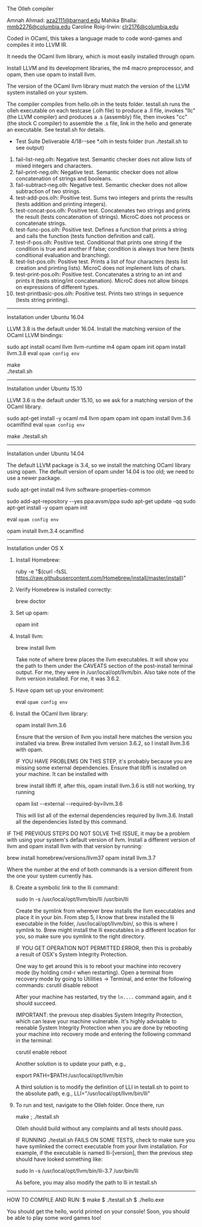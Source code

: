 The Olleh compiler

Amnah Ahmad: aza2111@barnard.edu
Mahika Bhalla: mmb2276@columbia.edu
Caroline Roig-Irwin: clr2176@columbia.edu

Coded in OCaml, this takes a language made to code word-games and compiles it into LLVM IR.

It needs the OCaml llvm library, which is most easily installed through opam.

Install LLVM and its development libraries, the m4 macro preprocessor,
and opam, then use opam to install llvm.

The version of the OCaml llvm library must match the version of the LLVM
system installed on your system.

The compiler compiles from hello.olh in the tests folder.  testall.sh runs the olleh executable on each testcase (.olh file) to produce a .ll file, invokes
"llc" (the LLVM compiler) and produces a .s (assembly) file, then
invokes "cc" (the stock C compiler) to assemble the .s file, link in
the hello and generate an executable. See testall.sh for details.


* Test Suite Deliverable 4/18--see \*.olh in tests folder (run ./testall.sh to see output)
1. fail-list-neg.olh: Negative test. Semantic checker does not allow lists of mixed integers and characters.
2. fail-print-neg.olh: Negative test. Semantic checker does not allow concatenation of strings and booleans.
3. fail-subtract-neg.olh: Negative test. Semantic checker does not allow subtraction of two strings.
4. test-add-pos.olh: Positive test. Sums two integers and prints the results (tests addition and printing integers).
5. test-concat-pos.olh: Positive test. Concatenates two strings and prints the result (tests concatenation of strings). MicroC does not process or concatenate strings.
6. test-func-pos.olh: Positive test. Defines a function that prints a string and calls the function (tests function definition and call).
7. test-if-pos.olh: Positive test. Conditional that prints one string if the condition is true and another if false; condition is always true here (tests conditional evaluation and branching).
8. test-list-pos.olh: Positive test. Prints a list of four characters (tests list creation and printing lists). MicroC does not implement lists of chars.
9. test-print-pos.olh: Positive test. Concatenates a string to an int and prints it (tests string/int concatenation). MicroC does not allow binops on expressions of different types.
10. test-printbasic-pos.olh: Positive test. Prints two strings in sequence (tests string printing).


-------------------------------
Installation under Ubuntu 16.04

LLVM 3.8 is the default under 16.04. Install the matching version of
the OCaml LLVM bindings:

sudo apt install ocaml llvm llvm-runtime m4 opam
opam init
opam install llvm.3.8
eval `opam config env`

make         
./testall.sh

------------------------------
Installation under Ubuntu 15.10

LLVM 3.6 is the default under 15.10, so we ask for a matching version of the
OCaml library.

sudo apt-get install -y ocaml m4 llvm opam
opam init
opam install llvm.3.6 ocamlfind
eval `opam config env`

make
./testall.sh

------------------------------
Installation under Ubuntu 14.04

The default LLVM package is 3.4, so we install the matching OCaml
library using opam.  The default version of opam under 14.04 is too
old; we need to use a newer package.

sudo apt-get install m4 llvm software-properties-common

sudo add-apt-repository --yes ppa:avsm/ppa
sudo apt-get update -qq
sudo apt-get install -y opam
opam init

eval `opam config env`

opam install llvm.3.4 ocamlfind

------------------------------
Installation under OS X

1. Install Homebrew:

   ruby -e "$(curl -fsSL https://raw.githubusercontent.com/Homebrew/install/master/install)"

2. Verify Homebrew is installed correctly:

   brew doctor

4. Set up opam:

   opam init

5. Install llvm:

   brew install llvm

   Take note of where brew places the llvm executables. It will show
   you the path to them under the CAVEATS section of the post-install
   terminal output. For me, they were in /usr/local/opt/llvm/bin. Also
   take note of the llvm version installed. For me, it was 3.6.2.

6. Have opam set up your enviroment:

   eval `opam config env`

7. Install the OCaml llvm library:

   opam install llvm.3.6

   Ensure that the version of llvm you install here matches the
   version you installed via brew. Brew installed llvm version 3.6.2,
   so I install llvm.3.6 with opam.

   IF YOU HAVE PROBLEMS ON THIS STEP, it's probably because you are
   missing some external dependencies. Ensure that libffi is installed
   on your machine. It can be installed with

   brew install libffi
If, after this, opam install llvm.3.6 is still not working, try
   running

   opam list --external --required-by=llvm.3.6

   This will list all of the external dependencies required by
   llvm.3.6. Install all the dependencies listed by this command.

IF THE PREVIOUS STEPS DO NOT SOLVE THE ISSUE, it may be a problem
   with using your system's default version of llvm. Install a
   different version of llvm and opam install llvm with that version
   by running:

   brew install homebrew/versions/llvm37
   opam install llvm.3.7

   Where the number at the end of both commands is a version different
   from the one your system currently has.

8. Create a symbolic link to the lli command:

   sudo ln -s /usr/local/opt/llvm/bin/lli /usr/bin/lli

   Create the symlink from wherever brew installs the llvm executables
   and place it in your bin. From step 5, I know that brew installed
   the lli executable in the folder, /usr/local/opt/llvm/bin/, so this
   is where I symlink to. Brew might install the lli executables in a
   different location for you, so make sure you symlink to the right
   directory.

   IF YOU GET OPERATION NOT PERMITTED ERROR, then this is probably a
   result of OSX's System Integrity Protection.

   One way to get around this is to reboot your machine into recovery
   mode (by holding cmd-r when restarting). Open a terminal from
   recovery mode by going to Utilities -> Terminal, and enter the
   following commands:
   csrutil disable
   reboot

   After your machine has restarted, try the `ln....` command again,
   and it should succeed.

   IMPORTANT: the prevous step disables System Integrity Protection,
   which can leave your machine vulnerable. It's highly advisable to
   reenable System Integrity Protection when you are done by
   rebooting your machine into recovery mode and entering the following
   command in the terminal:

   csrutil enable
   reboot

   Another solution is to update your path, e.g.,

   export PATH=$PATH:/usr/local/opt/llvm/bin

   A third solution is to modify the definition of LLI in testall.sh to
   point to the absolute path, e.g., LLI="/usr/local/opt/llvm/bin/lli"

9. To run and test, navigate to the Olleh folder. Once there, run

   make ; ./testall.sh

   Olleh should build without any complaints and all tests should
   pass.

   IF RUNNING ./testall.sh FAILS ON SOME TESTS, check to make sure you
   have symlinked the correct executable from your llvm installation.
   For example, if the executable is named lli-[version], then the
   previous step should have looked something like:

   sudo ln -s /usr/local/opt/llvm/bin/lli-3.7 /usr/bin/lli

   As before, you may also modify the path to lli in testall.sh

------------------------------

HOW TO COMPILE AND RUN:
$ make
$ ./testall.sh
$ ./hello.exe

You should get the hello, world printed on your console!
Soon, you should be able to play some word games too!
